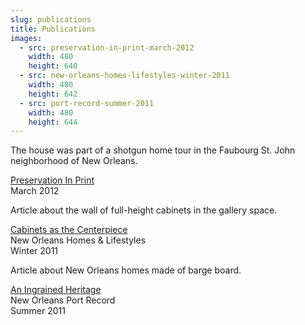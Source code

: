 ```yaml
---
slug: publications
title: Publications
images:
  - src: preservation-in-print-march-2012
    width: 480
    height: 640
  - src: new-orleans-homes-lifestyles-winter-2011
    width: 480
    height: 642
  - src: port-record-summer-2011
    width: 480
    height: 644
---
```

The house was part of a shotgun home tour in the Faubourg St. John neighborhood of New Orleans.

[Preservation In Print][preservation]<br>
March 2012


Article about the wall of full-height cabinets in the gallery space.

[Cabinets as the Centerpiece][centerpiece]<br>
New Orleans Homes & Lifestyles<br>
Winter 2011


Article about New Orleans homes made of barge board.

[An Ingrained Heritage][heritage]<br>
New Orleans Port Record<br>
Summer 2011


[centerpiece]: https://www.myneworleans.com/home-renewal-cabinets-as-the-centerpiece/ "Cabinets as the Centerpiece"
[heritage]: /files/Port-Record-Summer-2011.pdf "An Ingrained Heritage"
[preservation]: /files/Preservation-In-Print-March-2012.pdf "Excerpt from Preservation In Print"
